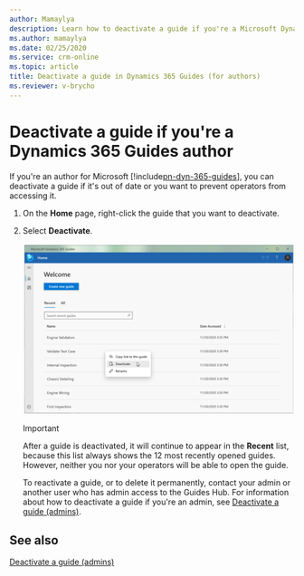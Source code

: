 ```yaml
---
author: Mamaylya
description: Learn how to deactivate a guide if you're a Microsoft Dynamics 365 Guides author.
ms.author: mamaylya
ms.date: 02/25/2020
ms.service: crm-online
ms.topic: article
title: Deactivate a guide in Dynamics 365 Guides (for authors)
ms.reviewer: v-brycho
---
```


# Deactivate a guide if you're a Dynamics 365 Guides author

If you're an author for Microsoft [!include[pn-dyn-365-guides](../includes/pn-dyn-365-guides.md)], you can deactivate a guide if it's out of date or you want to prevent operators from accessing it.

1. On the **Home** page, right-click the guide that you want to deactivate.

2. Select **Deactivate**.

    ![Deactivate command](media/author-deactivate-guide.PNG "Deactivate command")

    > [!IMPORTANT]
    > After a guide is deactivated, it will continue to appear in the **Recent** list, because this list always shows the 12 most recently opened guides. However, neither you nor your operators will be able to open the guide.
    >
    > To reactivate a guide, or to delete it permanently, contact your admin or another user who has admin access to the Guides Hub. For information about how to deactivate a guide if you're an admin, see [Deactivate a guide (admins)](admin-deactivate-guide.md).

## See also

[Deactivate a guide (admins)](admin-deactivate-guide.md)
